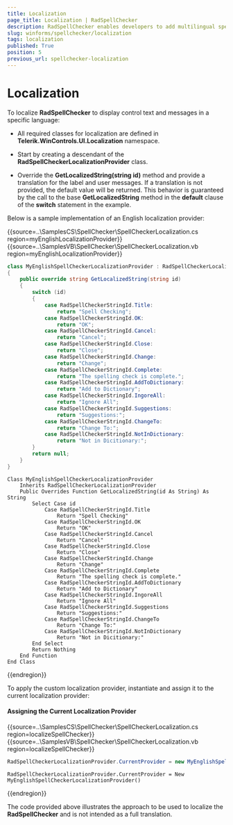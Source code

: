 ```yaml
---
title: Localization
page_title: Localization | RadSpellChecker
description: RadSpellChecker enables developers to add multilingual spell checking capabilities to their WinForms applications.
slug: winforms/spellchecker/localization
tags: localization
published: True
position: 5
previous_url: spellchecker-localization
---
```


# Localization

To localize **RadSpellChecker** to display control text and messages in a specific language:

* All required classes for localization are defined in __Telerik.WinControls.UI.Localization__ namespace.

* Start by creating a descendant of the __RadSpellCheckerLocalizationProvider__ class. 

* Override the __GetLocalizedString(string id)__ method and provide a translation for the label and user messages. If a translation is not provided, the default value will be returned. This behavior is guaranteed by the call to the base __GetLocalizedString__ method in the __default__ clause of the __switch__ statement in the example. 

Below is a sample implementation of an English localization provider:

{{source=..\SamplesCS\SpellChecker\SpellCheckerLocalization.cs region=myEnglishLocalizationProvider}} 
{{source=..\SamplesVB\SpellChecker\SpellCheckerLocalization.vb region=myEnglishLocalizationProvider}} 

````C#
class MyEnglishSpellCheckerLocalizationProvider : RadSpellCheckerLocalizationProvider
{
    public override string GetLocalizedString(string id)
    {
        switch (id)
        {
            case RadSpellCheckerStringId.Title:
                return "Spell Checking";
            case RadSpellCheckerStringId.OK:
                return "OK";
            case RadSpellCheckerStringId.Cancel:
                return "Cancel";
            case RadSpellCheckerStringId.Close:
                return "Close";
            case RadSpellCheckerStringId.Change:
                return "Change";
            case RadSpellCheckerStringId.Complete:
                return "The spelling check is complete.";
            case RadSpellCheckerStringId.AddToDictionary:
                return "Add to Dictionary";
            case RadSpellCheckerStringId.IngoreAll:
                return "Ignore All";
            case RadSpellCheckerStringId.Suggestions:
                return "Suggestions:";
            case RadSpellCheckerStringId.ChangeTo:
                return "Change To:";
            case RadSpellCheckerStringId.NotInDictionary:
                return "Not in Dicitionary:";
        }
        return null;
    }
}

````
````VB.NET
Class MyEnglishSpellCheckerLocalizationProvider
    Inherits RadSpellCheckerLocalizationProvider
    Public Overrides Function GetLocalizedString(id As String) As String
        Select Case id
            Case RadSpellCheckerStringId.Title
                Return "Spell Checking"
            Case RadSpellCheckerStringId.OK
                Return "OK"
            Case RadSpellCheckerStringId.Cancel
                Return "Cancel"
            Case RadSpellCheckerStringId.Close
                Return "Close"
            Case RadSpellCheckerStringId.Change
                Return "Change"
            Case RadSpellCheckerStringId.Complete
                Return "The spelling check is complete."
            Case RadSpellCheckerStringId.AddToDictionary
                Return "Add to Dictionary"
            Case RadSpellCheckerStringId.IngoreAll
                Return "Ignore All"
            Case RadSpellCheckerStringId.Suggestions
                Return "Suggestions:"
            Case RadSpellCheckerStringId.ChangeTo
                Return "Change To:"
            Case RadSpellCheckerStringId.NotInDictionary
                Return "Not in Dicitionary:"
        End Select
        Return Nothing
    End Function
End Class

````

{{endregion}} 

To apply the custom localization provider, instantiate and assign it to the current localization provider: 

#### Assigning the Current Localization Provider

{{source=..\SamplesCS\SpellChecker\SpellCheckerLocalization.cs region=localizeSpellChecker}} 
{{source=..\SamplesVB\SpellChecker\SpellCheckerLocalization.vb region=localizeSpellChecker}} 

````C#
RadSpellCheckerLocalizationProvider.CurrentProvider = new MyEnglishSpellCheckerLocalizationProvider();

````
````VB.NET
RadSpellCheckerLocalizationProvider.CurrentProvider = New MyEnglishSpellCheckerLocalizationProvider()

````

{{endregion}} 

The code provided above illustrates the approach to be used to localize the __RadSpellChecker__ and is not intended as a full translation.
